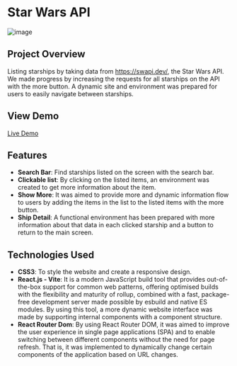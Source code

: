 # Star Wars API
![image](https://github.com/user-attachments/assets/78a64c62-a099-4634-8539-5895da1cf3b8)



## Project Overview 
Listing starships by taking data from https://swapi.dev/, the Star Wars API. We made progress by increasing the requests for all starships on the API with the more button. A dynamic site and environment was prepared for users to easily navigate between starships.

## View Demo 
[Live Demo](https://star-wars-ships-blond.vercel.app/)

## Features
- **Search Bar**: Find starships listed on the screen with the search bar.
- **Clickable list**: By clicking on the listed items, an environment was created to get more information about the item.
- **Show More**: It was aimed to provide more and dynamic information flow to users by adding the items in the list to the listed items with the more button.
- **Ship Detail**: A functional environment has been prepared with more information about that data in each clicked starship and a button to return to the main screen.
## Technologies Used
- **CSS3**: To style the website and create a responsive design.
- **React.js - Vite**: It is a modern JavaScript build tool that provides out-of-the-box support for common web patterns, offering optimised builds with the flexibility and maturity of rollup, combined with a fast, package-free development server made possible by esbuild and native ES modules. By using this tool, a more dynamic website interface was made by supporting internal components with a component structure.
- **React Router Dom**: By using React Router DOM, it was aimed to improve the user experience in single page applications (SPA) and to enable switching between different components without the need for page refresh. That is, it was implemented to dynamically change certain components of the application based on URL changes.
